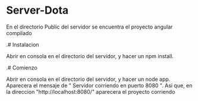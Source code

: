 ﻿# Server-Dota
 
 En el directorio Public del servidor se encuentra el proyecto angular compilado

.# Instalacion

Abrir en consola en el directorio del servidor, y hacer un npm install.

.# Comienzo

Abrir en consola en el directorio del servidor, y hacer un node app. Aparecera el mensaje de " Servidor corriendo en puerto 8080 ". Asi que, en la direccion "http://localhost:8080/" aparecera el proyecto corriendo
